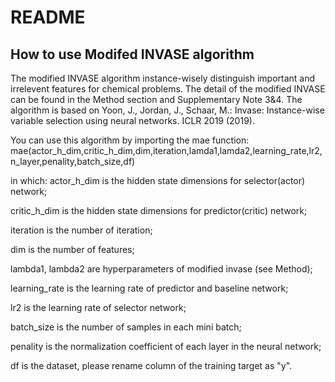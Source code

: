 # README

## How to use Modifed INVASE algorithm

The modified INVASE algorithm instance-wisely distinguish important and irrelevent features for chemical problems. The detail of the modified INVASE can be found in the Method section and Supplementary Note 3&4. 
The algorithm is based on Yoon, J., Jordan, J., Schaar, M.: Invase: Instance-wise variable selection using neural networks. ICLR 2019 (2019).

You can use this algorithm by importing the mae function:
mae(actor_h_dim,critic_h_dim,dim,iteration,lamda1,lamda2,learning_rate,lr2,n_layer,penality,batch_size,df)

in which:
actor_h_dim is the hidden state dimensions for selector(actor) network;

critic_h_dim is the hidden state dimensions for predictor(critic) network;

iteration is the number of iteration;

dim is the number of features;

lambda1, lambda2 are hyperparameters of modified invase (see Method);

learning_rate is the learning rate of predictor and baseline network;

lr2 is the learning rate of selector network;

batch_size is the number of samples in each mini batch;

penality is the normalization coefficient of each layer in the neural network; 

df is the dataset, please rename column of the training target as "y". 


